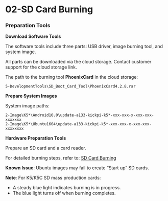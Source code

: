 # 02-SD Card Burning

### Preparation Tools

**Download Software Tools**  

The software tools include three parts: USB driver, image burning tool, and system image.  

All parts can be downloaded via the cloud storage. Contact customer support for the cloud storage link.  

The path to the burning tool **PhoenixCard** in the cloud storage:  

```  
5-DevelopmentTools\SD_Boot_Card_Tool\PhoenixCard4.2.8.rar  
```

**Prepare System Images**  

System image paths:  

```  
2-Image\K5*\Android10.0\update-a133-kickpi-k5*-xxx-xxx-x-xxx-xxx-xxxxxxx 
2-Image\K5*\Ubuntu1604\update-a133-kickpi-k5*-xxx-xxx-x-xxx-xxx-xxxxxxxx 
```

**Hardware Preparation Tools**  

Prepare an SD card and a card reader.  

For detailed burning steps, refer to: [SD Card Burning](../../../common\en\allwinner_burnning\SD_Card_Flashing.md)  

**Known Issue**: Ubuntu images may fail to create “Start up” SD cards.  

**Note**: For K5/K5C SD mass production cards:  

- A steady blue light indicates burning is in progress.  
- The blue light turns off when burning completes.  

